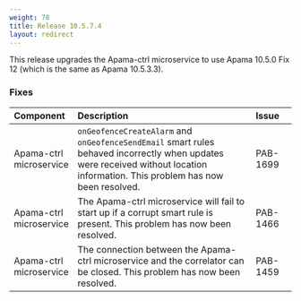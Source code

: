 ```yaml
---
weight: 78
title: Release 10.5.7.4
layout: redirect
---
```


This release upgrades the Apama-ctrl microservice to use Apama 10.5.0 Fix 12 (which is the same as Apama 10.5.3.3).

### Fixes

<table>
<colgroup>
    <col style="width: 15%;">
    <col style="width: 70%;">
    <col style="width: 15%;">
</colgroup>
<thead>
<tr>
<th style="text-align:left">Component</th>
<th style="text-align:left">Description</th>
<th style="text-align:left">Issue</th>
</tr>
</thead>
<tbody>
<tr>
<td style="text-align:left">Apama-ctrl microservice</td>
<td style="text-align:left"><code>onGeofenceCreateAlarm</code> and <code>onGeofenceSendEmail</code> smart rules behaved incorrectly when updates were received without location information. This problem has now been resolved.</td>
<td style="text-align:left">PAB-1699</td>
</tr>
<tr>
<td style="text-align:left">Apama-ctrl microservice</td>
<td style="text-align:left">The Apama-ctrl microservice will fail to start up if a corrupt smart rule is present. This problem has now been resolved.</td>
<td style="text-align:left">PAB-1466</td>
</tr>
<tr>
<td style="text-align:left">Apama-ctrl microservice</td>
<td style="text-align:left">The connection between the Apama-ctrl microservice and the correlator can be closed. This problem has now been resolved.</td>
<td style="text-align:left">PAB-1459</td>
</tr>
</tbody>
</table>





